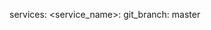 <!-- layout:code post: building-your-service_git-branch -->


services:
    &#60;service_name&#62;:
        git_branch: master
